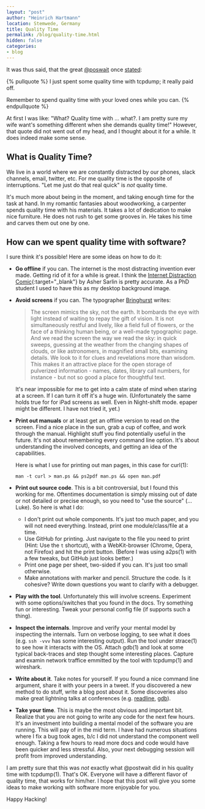 ```yaml
---
layout: "post"
author: "Heinrich Hartmann"
location: Stemwede, Germany
title: Quality Time
permalink: /blog/quality-time.html
hidden: false
categories:
- blog
---
```


It was thus said, that the great [@poswait](https://twitter.com/postwait) once [stated](https://twitter.com/postwait/status/960987392424529922):

{% pullquote %}
I just spent some quality time with tcpdump; it really paid off.

Remember to spend quality time with your loved ones while you can.
{% endpullquote %}

At first I was like: "What? Quality time with ... what?. I am pretty sure my wife want's something different when she demands quality time!"
However, that quote did not went out of my head, and I thought about it for a while.
It does indeed make some sense.

## What is Quality Time?

We live in a world where we are constantly distracted by our phones, slack channels, email, twitter, etc.
For me quality time is the opposite of interruptions.
"Let me just do that real quick" is *not* quality time.

It's much more about being in the moment, and taking enough time for the task at hand.
In my romantic fantasies about woodworking, a carpenter spends quality time with his materials.
It takes a lot of dedication to make nice furniture.
He does not rush to get some grooves in.
He takes his time and carves them out one by one.

## How can we spent quality time with software?

I sure think it's possible! Here are some ideas on how to do it:

* **Go offline** if you can.
  The internet is the most distracting invention ever made.
  Getting rid of it for a while is great.
  I think the [Internet Distraction Comic](https://duckduckgo.com/?q=Internet+distraction+comic+-+Asher+Sarlin&iax=images&ia=images){:target="_blank"} by Asher Sarlin is pretty accurate.
  As a PhD student I used to have this as my desktop background image.

* **Avoid screens** if you can.
  The typographer [Bringhurst](https://en.wikipedia.org/wiki/The_Elements_of_Typographic_Style) writes:

  > The screen mimics the sky, not the earth. It bombards the eye
  > with light instead of waiting to repay the gift of vision. It is not
  > simultaneously restful and lively, like a field full of flowers, or the
  > face of a thinking human being, or a well-made typographic page.
  > And we read the screen the way we read the sky: in quick sweeps,
  > guessing at the weather from the changing shapes of clouds, or
  > like astronomers, in magnified small bits, examining details. We
  > look to it for clues and revelations more than wisdom. This makes
  > it an attractive place for the open storage of pulverized
  > information - names, dates, library call numbers, for instance - but not
  > so good a place for thoughtful text.

  It's near impossible for me to get into a calm state of mind when staring at a screen.
  If I can turn it off it's a huge win.
  (Unfortunately the same holds true for for iPad screens as well. Even in Night-shift mode.
  epaper might be different. I have not tried it, yet.)

* **Print out manuals** or at least get an offline version to read on the screen.
  Find a nice place in the sun, grab a cup of coffee, and work through the manual.
  Highlight stuff you find potentially useful in the future.
  It's not about remembering every command line option.
  It's about understanding the involved concepts, and getting an idea of the capabilities.
  
  Here is what I use for printing out man pages, in this case for curl(1):
  ```
  man -t curl > man.ps && ps2pdf man.ps && open man.pdf
  ```
  
* **Print out source code**.
  This is a bit controversial, but I found this working for me.
  Oftentimes documentation is simply missing out of date or not detailed or precise enough,
  so you need to "use the source" (... Luke).
  So here is what I do:
  - I don't print out whole components. It's just too much paper, and you will not need everything.
    Instead, print one module/class/file at a time.
  - Use GitHub for printing.
    Just navigate to the file you need to print (Hint: Use the `t` shortcut),
    with a WebKit-browser (Chrome, Opera, not Firefox) and hit the print button.
    (Before I was using a2ps(1) with a few tweaks, but GitHub just looks better.)
  - Print one page per sheet, two-sided if you can. It's just too small otherwise.
  - Make annotations with marker and pencil. Structure the code. Is it cohesive? Write down questions you want to clarify with a debugger.

* **Play with the tool**. 
  Unfortunately this will involve screens.
  Experiment with some options/switches that you found in the docs.
  Try something fun or interesting.
  Tweak your personal config file (if supports such a thing).
  
* **Inspect the internals**.
  Improve and verify your mental model by inspecting the internals.
  Turn on verbose logging, to see what it does (e.g. `ssh -vvv` has some interesting output).
  Run the tool under strace(1) to see how it interacts with the OS.
  Attach gdb(1) and look at some typical back-traces and step thought some interesting places.
  Capture and examin network traffice emmitted by the tool with tcpdump(1) and wireshark.

* **Write about it**.
  Take notes for yourself.
  If you found a nice command line argument, share it with your peers in a tweet.
  If you discovered a new method to do stuff, write a blog post about it.
  Some discoveries also make great lightning talks at conferences (e.g. [readline](https://www.youtube.com/watch?v=MxRTh8wlmJk), [gdb](https://www.youtube.com/watch?v=PorfLSr3DDI&t=625s)).

* **Take your time**.
  This is maybe the most obvious and important bit.
  Realize that you are not going to write any code for the next few hours.
  It's an investment into building a mental model of the software you are running.
  This will pay of in the mid term.
  I have had numerous situations where I fix a bug took ages, b/c I did not understand the component well enough.
  Taking a few hours to read more docs and code would have been quicker and less stressful.
  Also, your next debugging session will profit from improved understanding.

I am pretty sure that this was *not* exactly what @postwait did in his quality time with tcpdump(1).
That's OK. Everyone will have a different flavor of quality time, that works for him/her.
I hope that this post will give you some ideas to make working with software more enjoyable for you.

Happy Hacking!
